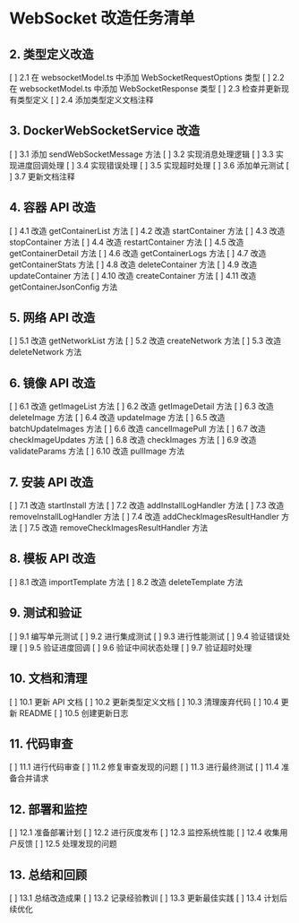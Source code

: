 # WebSocket 改造任务清单



## 2. 类型定义改造
[ ] 2.1 在 websocketModel.ts 中添加 WebSocketRequestOptions 类型
[ ] 2.2 在 websocketModel.ts 中添加 WebSocketResponse 类型
[ ] 2.3 检查并更新现有类型定义
[ ] 2.4 添加类型定义文档注释

## 3. DockerWebSocketService 改造
[ ] 3.1 添加 sendWebSocketMessage 方法
[ ] 3.2 实现消息处理逻辑
[ ] 3.3 实现进度回调处理
[ ] 3.4 实现错误处理
[ ] 3.5 实现超时处理
[ ] 3.6 添加单元测试
[ ] 3.7 更新文档注释

## 4. 容器 API 改造
[ ] 4.1 改造 getContainerList 方法
[ ] 4.2 改造 startContainer 方法
[ ] 4.3 改造 stopContainer 方法
[ ] 4.4 改造 restartContainer 方法
[ ] 4.5 改造 getContainerDetail 方法
[ ] 4.6 改造 getContainerLogs 方法
[ ] 4.7 改造 getContainerStats 方法
[ ] 4.8 改造 deleteContainer 方法
[ ] 4.9 改造 updateContainer 方法
[ ] 4.10 改造 createContainer 方法
[ ] 4.11 改造 getContainerJsonConfig 方法

## 5. 网络 API 改造
[ ] 5.1 改造 getNetworkList 方法
[ ] 5.2 改造 createNetwork 方法
[ ] 5.3 改造 deleteNetwork 方法

## 6. 镜像 API 改造
[ ] 6.1 改造 getImageList 方法
[ ] 6.2 改造 getImageDetail 方法
[ ] 6.3 改造 deleteImage 方法
[ ] 6.4 改造 updateImage 方法
[ ] 6.5 改造 batchUpdateImages 方法
[ ] 6.6 改造 cancelImagePull 方法
[ ] 6.7 改造 checkImageUpdates 方法
[ ] 6.8 改造 checkImages 方法
[ ] 6.9 改造 validateParams 方法
[ ] 6.10 改造 pullImage 方法

## 7. 安装 API 改造
[ ] 7.1 改造 startInstall 方法
[ ] 7.2 改造 addInstallLogHandler 方法
[ ] 7.3 改造 removeInstallLogHandler 方法
[ ] 7.4 改造 addCheckImagesResultHandler 方法
[ ] 7.5 改造 removeCheckImagesResultHandler 方法

## 8. 模板 API 改造
[ ] 8.1 改造 importTemplate 方法
[ ] 8.2 改造 deleteTemplate 方法

## 9. 测试和验证
[ ] 9.1 编写单元测试
[ ] 9.2 进行集成测试
[ ] 9.3 进行性能测试
[ ] 9.4 验证错误处理
[ ] 9.5 验证进度回调
[ ] 9.6 验证中间状态处理
[ ] 9.7 验证超时处理

## 10. 文档和清理
[ ] 10.1 更新 API 文档
[ ] 10.2 更新类型定义文档
[ ] 10.3 清理废弃代码
[ ] 10.4 更新 README
[ ] 10.5 创建更新日志

## 11. 代码审查
[ ] 11.1 进行代码审查
[ ] 11.2 修复审查发现的问题
[ ] 11.3 进行最终测试
[ ] 11.4 准备合并请求

## 12. 部署和监控
[ ] 12.1 准备部署计划
[ ] 12.2 进行灰度发布
[ ] 12.3 监控系统性能
[ ] 12.4 收集用户反馈
[ ] 12.5 处理发现的问题

## 13. 总结和回顾
[ ] 13.1 总结改造成果
[ ] 13.2 记录经验教训
[ ] 13.3 更新最佳实践
[ ] 13.4 计划后续优化 